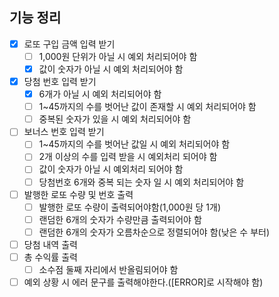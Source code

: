 ## 기능 정리
- [X] 로또 구입 금액 입력 받기
    - [ ] 1,000원 단위가 아닐 시 예외 처리되어야 함
    - [X] 값이 숫자가 아닐 시 예외 처리되어야 함
- [X] 당첨 번호 입력 받기
    - [X] 6개가 아닐 시 예외 처리되어야 함
    - [ ] 1~45까지의 수를 벗어난 값이 존재할 시 예외 처리되어야 함
    - [ ] 중복된 숫자가 있을 시 예외 처리되어야 함
- [ ] 보너스 번호 입력 받기
    - [ ] 1~45까지의 수를 벗어난 값일 시 예외 처리되어야 함
    - [ ] 2개 이상의 수를 입력 받을 시 예외처리 되어야 함
    - [ ] 값이 숫자가 아닐 시 예외처리 되어야 함
    - [ ] 당첨번호 6개와 중복 되는 숫자 일 시 예외 처리되어야 함
- [ ] 발행한 로또 수량 및 번호 출력
    - [ ] 발행한 로또 수량이 출력되어야함(1,000원 당 1개)
    - [ ] 랜덤한 6개의 숫자가 수량만큼 출력되어야 함
    - [ ] 랜덤한 6개의 숫자가 오름차순으로 정렬되어야 함(낮은 수 부터)
- [ ] 당첨 내역 출력
- [ ] 총 수익률 출력
    - [ ] 소수점 둘째 자리에서 반올림되어야 함
- [ ] 예외 상황 시 에러 문구를 출력해야한다.([ERROR]로 시작해야 함)